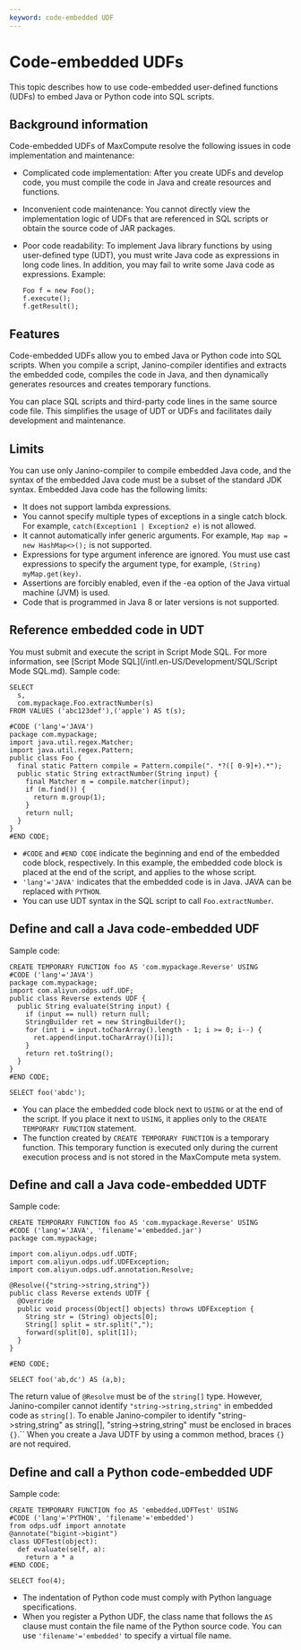 ```yaml
---
keyword: code-embedded UDF
---
```


# Code-embedded UDFs

This topic describes how to use code-embedded user-defined functions \(UDFs\) to embed Java or Python code into SQL scripts.

## Background information

Code-embedded UDFs of MaxCompute resolve the following issues in code implementation and maintenance:

-   Complicated code implementation: After you create UDFs and develop code, you must compile the code in Java and create resources and functions.
-   Inconvenient code maintenance: You cannot directly view the implementation logic of UDFs that are referenced in SQL scripts or obtain the source code of JAR packages.
-   Poor code readability: To implement Java library functions by using user-defined type \(UDT\), you must write Java code as expressions in long code lines. In addition, you may fail to write some Java code as expressions. Example:

    ```
    Foo f = new Foo();
    f.execute();
    f.getResult();
    ```


## Features

Code-embedded UDFs allow you to embed Java or Python code into SQL scripts. When you compile a script, Janino-compiler identifies and extracts the embedded code, compiles the code in Java, and then dynamically generates resources and creates temporary functions.

You can place SQL scripts and third-party code lines in the same source code file. This simplifies the usage of UDT or UDFs and facilitates daily development and maintenance.

## Limits

You can use only Janino-compiler to compile embedded Java code, and the syntax of the embedded Java code must be a subset of the standard JDK syntax. Embedded Java code has the following limits:

-   It does not support lambda expressions.
-   You cannot specify multiple types of exceptions in a single catch block. For example, `catch(Exception1 | Exception2 e)` is not allowed.
-   It cannot automatically infer generic arguments. For example, `Map map = new HashMap<>();` is not supported.
-   Expressions for type argument inference are ignored. You must use cast expressions to specify the argument type, for example, `(String) myMap.get(key)`.
-   Assertions are forcibly enabled, even if the -ea option of the Java virtual machine \(JVM\) is used.
-   Code that is programmed in Java 8 or later versions is not supported.

## Reference embedded code in UDT

You must submit and execute the script in Script Mode SQL. For more information, see [Script Mode SQL](/intl.en-US/Development/SQL/Script Mode SQL.md). Sample code:

```
SELECT 
  s, 
  com.mypackage.Foo.extractNumber(s) 
FROM VALUES ('abc123def'),('apple') AS t(s);

#CODE ('lang'='JAVA')
package com.mypackage;
import java.util.regex.Matcher;
import java.util.regex.Pattern;
public class Foo {
  final static Pattern compile = Pattern.compile(". *?([ 0-9]+).*");
  public static String extractNumber(String input) {
    final Matcher m = compile.matcher(input);
    if (m.find()) {
      return m.group(1);
    }
    return null;
  }
}
#END CODE;
```

-   `#CODE` and `#END CODE` indicate the beginning and end of the embedded code block, respectively. In this example, the embedded code block is placed at the end of the script, and applies to the whose script.
-   `'lang'='JAVA'` indicates that the embedded code is in Java. JAVA can be replaced with `PYTHON`.
-   You can use UDT syntax in the SQL script to call `Foo.extractNumber`.

## Define and call a Java code-embedded UDF

Sample code:

```
CREATE TEMPORARY FUNCTION foo AS 'com.mypackage.Reverse' USING
#CODE ('lang'='JAVA')
package com.mypackage;
import com.aliyun.odps.udf.UDF;
public class Reverse extends UDF {
  public String evaluate(String input) {
    if (input == null) return null;
    StringBuilder ret = new StringBuilder();
    for (int i = input.toCharArray().length - 1; i >= 0; i--) {
      ret.append(input.toCharArray()[i]);
    }
    return ret.toString();
  }
}
#END CODE;

SELECT foo('abdc');
```

-   You can place the embedded code block next to `USING` or at the end of the script. If you place it next to `USING`, it applies only to the `CREATE TEMPORARY FUNCTION` statement.
-   The function created by `CREATE TEMPORARY FUNCTION` is a temporary function. This temporary function is executed only during the current execution process and is not stored in the MaxCompute meta system.

## Define and call a Java code-embedded UDTF

Sample code:

```
CREATE TEMPORARY FUNCTION foo AS 'com.mypackage.Reverse' USING 
#CODE ('lang'='JAVA', 'filename'='embedded.jar')
package com.mypackage;

import com.aliyun.odps.udf.UDTF;
import com.aliyun.odps.udf.UDFException;
import com.aliyun.odps.udf.annotation.Resolve;

@Resolve({"string->string,string"})
public class Reverse extends UDTF {
  @Override
  public void process(Object[] objects) throws UDFException {
    String str = (String) objects[0];
    String[] split = str.split(",");
    forward(split[0], split[1]);
  }
}

#END CODE;

SELECT foo('ab,dc') AS (a,b);
```

The return value of `@Resolve` must be of the `string[]` type. However, Janino-compiler cannot identify `"string->string,string"` in embedded code as `string[]`. To enable Janino-compiler to identify "string-\>string,string" as string\[\], "string-\>string,string" must be enclosed in braces `{}`.`` When you create a Java UDTF by using a common method, braces `{}` are not required.

## Define and call a Python code-embedded UDF

Sample code:

```
CREATE TEMPORARY FUNCTION foo AS 'embedded.UDFTest' USING
#CODE ('lang'='PYTHON', 'filename'='embedded')
from odps.udf import annotate
@annotate("bigint->bigint")
class UDFTest(object):
  def evaluate(self, a):
    return a * a
#END CODE;

SELECT foo(4);
```

-   The indentation of Python code must comply with Python language specifications.
-   When you register a Python UDF, the class name that follows the `AS` clause must contain the file name of the Python source code. You can use `'filename'='embedded'` to specify a virtual file name.

